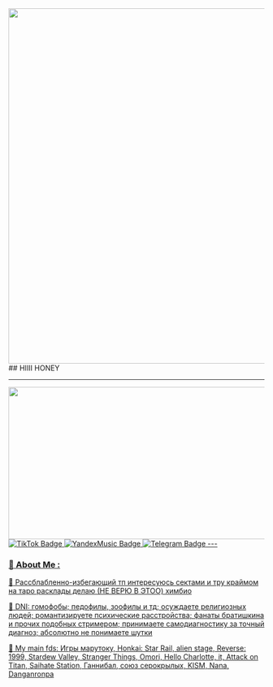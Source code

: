 <div id="header" align="center">
  <img src="https://github.com/user-attachments/assets/81480306-df86-49d7-9ec0-82b376e0d305" width="700"/>
</div>
## HIIII HONEY

---

<div align="center">
  <img src="https://media0.giphy.com/media/v1.Y2lkPTc5MGI3NjExY3hvZG1jcHU0OGM2NmZqcWJub3d6aHJmdW1iZWRjNjQ0azd6eGw4bSZlcD12MV9pbnRlcm5hbF9naWZfYnlfaWQmY3Q9Zw/bGl8yMNLsU7ao/giphy.gif" width="600" height="300"/>
</div>

  <a href="https://www.tiktok.com/@fayfimizzz?_t=ZS-8zTphKC4V0v&_r=1">
    <img src="https://img.shields.io/badge/TikTok-black?style=for-the-badge&logo=TikTok&logoColor=white" alt="TikTok Badge"/>
  </a>
  <a href="https://music.yandex.ru/users/magaox/playlists/1024?utm_medium=copy_link">
    <img src="https://img.shields.io/badge/YandexMusic-yellow?style=for-the-badge&logo=YandexMusic&logoColor=white" alt="YandexMusic Badge"/>
</a>
  <a href=@pweasti"">
    <img src="https://img.shields.io/badge/Telegram-blue?style=for-the-badge&logo=YandexMusic&logoColor=white" alt="Telegram Badge"/>
    ---

   ### :crocodile: About Me :
 :dango: Рассблабленно-избегающий тп
 интересуюсь сектами и тру краймом
 на таро расклады делаю (НЕ ВЕРЮ В ЭТОО)
 химбио

:candy: DNI:
гомофобы; педофилы, зоофилы и тд; осуждаете религиозных людей; романтизируете психические расстройства; фанаты братишкина и прочих подобных стримером; принимаете самодиагностику за точный диагноз; абсолютно не понимаете шутки

:tea: My main fds:
Игры марутоку, Honkai: Star Rail, alien stage, Reverse: 1999, Stardew Valley, Stranger Things, Omori, Hello Charlotte, it, Attack on Titan, Saihate Station, Ганнибал, союз серокрылых, KISM, Nana, Danganronpa
